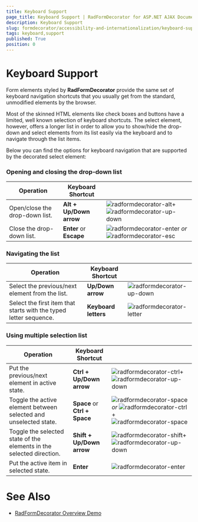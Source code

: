 ```yaml
---
title: Keyboard Support
page_title: Keyboard Support | RadFormDecorator for ASP.NET AJAX Documentation
description: Keyboard Support
slug: formdecorator/accessibility-and-internationalization/keyboard-support
tags: keyboard,support
published: True
position: 0
---
```


# Keyboard Support

Form elements styled by **RadFormDecorator** provide the same set of keyboard navigation shortcuts that you usually get from the standard, unmodified elements by the browser.

Most of the skinned HTML elements like check boxes and buttons have a limited, well known selection of keyboard shortcuts. The select element, however, offers a longer list in order to allow you to show/hide the drop-down and select elements from its list easily via the keyboard and to navigate through the list items.

Below you can find the options for keyboard navigation that are supported by the decorated select element:

### Opening and closing the drop-down list

| Operation | Keyboard Shortcut |  |
| ------ | ------ | ------ |
|Open/close the drop-down list.| **Alt + Up/Down arrow** |![radformdecorator-alt](images/radformdecorator-alt.png)+![radformdecorator-up-down](images/radformdecorator-up-down.png)|
|Close the drop-down list.| **Enter** or **Escape** |![radformdecorator-enter](images/radformdecorator-enter.png) *or* ![radformdecorator-esc](images/radformdecorator-esc.png) |

### Navigating the list

| Operation | Keyboard Shortcut |  |
| ------ | ------ | ------ |
|Select the previous/next element from the list.| **Up/Down arrow** |![radformdecorator-up-down](images/radformdecorator-up-down.png)|
|Select the first item that starts with the typed letter sequence.| **Keyboard letters** |![radformdecorator-letter](images/radformdecorator-letter.png)|

### Using multiple selection list

| Operation | Keyboard Shortcut |  |
| ------ | ------ | ------ |
|Put the previous/next element in active state.| **Ctrl + Up/Down arrow** |![radformdecorator-ctrl](images/radformdecorator-ctrl.png)+![radformdecorator-up-down](images/radformdecorator-up-down.png)|
|Toggle the active element between selected and unselected state.| **Space** or **Ctrl + Space** | ![radformdecorator-space](images/radformdecorator-space.png)*or* ![radformdecorator-ctrl](images/radformdecorator-ctrl.png)+![radformdecorator-space](images/radformdecorator-space.png)|
|Toggle the selected state of the elements in the selected direction.| **Shift + Up/Down arrow** |![radformdecorator-shift](images/radformdecorator-shift.png)+![radformdecorator-up-down](images/radformdecorator-up-down.png)|
|Put the active item in selected state.| **Enter** |![radformdecorator-enter](images/radformdecorator-enter.png)|

# See Also

 * [RadFormDecorator Overview Demo](https://demos.telerik.com/aspnet-ajax/formdecorator/examples/overview/defaultcs.aspx)
